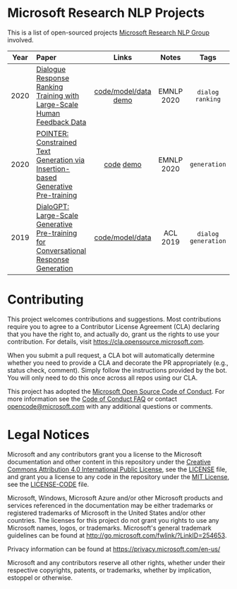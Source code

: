 # Microsoft Research NLP Projects

This is a list of open-sourced projects [Microsoft Research NLP Group](https://www.microsoft.com/en-us/research/group/natural-language-processing) involved.

| Year | Paper    | Links | Notes | Tags |
|:-----------: | :------------- | :-----------: | :-----------: |:-----------: |
| 2020 | [Dialogue Response Ranking Training with Large-Scale Human Feedback Data](https://arxiv.org/abs/2009.06978) | [code/model/data](https://github.com/golsun/DialogRPT) [demo](https://colab.research.google.com/drive/1jQXzTYsgdZIQjJKrX4g3CP0_PGCeVU3C?usp=sharing) | EMNLP 2020 | `dialog` `ranking`|
| 2020 | [POINTER: Constrained Text Generation via Insertion-based Generative Pre-training](https://arxiv.org/abs/2005.00558) | [code](https://github.com/dreasysnail/POINTER) [demo](http://52.247.25.3:8900/) | EMNLP 2020 | `generation` |
| 2019 | [DialoGPT: Large-Scale Generative Pre-training for Conversational Response Generation](https://arxiv.org/abs/1911.00536) | [code/model/data](https://github.com/microsoft/DialoGPT) | ACL 2019 | `dialog` `generation`|

# Contributing

This project welcomes contributions and suggestions.  Most contributions require you to agree to a
Contributor License Agreement (CLA) declaring that you have the right to, and actually do, grant us
the rights to use your contribution. For details, visit https://cla.opensource.microsoft.com.

When you submit a pull request, a CLA bot will automatically determine whether you need to provide
a CLA and decorate the PR appropriately (e.g., status check, comment). Simply follow the instructions
provided by the bot. You will only need to do this once across all repos using our CLA.

This project has adopted the [Microsoft Open Source Code of Conduct](https://opensource.microsoft.com/codeofconduct/).
For more information see the [Code of Conduct FAQ](https://opensource.microsoft.com/codeofconduct/faq/) or
contact [opencode@microsoft.com](mailto:opencode@microsoft.com) with any additional questions or comments.

# Legal Notices

Microsoft and any contributors grant you a license to the Microsoft documentation and other content
in this repository under the [Creative Commons Attribution 4.0 International Public License](https://creativecommons.org/licenses/by/4.0/legalcode),
see the [LICENSE](LICENSE) file, and grant you a license to any code in the repository under the [MIT License](https://opensource.org/licenses/MIT), see the
[LICENSE-CODE](LICENSE-CODE) file.

Microsoft, Windows, Microsoft Azure and/or other Microsoft products and services referenced in the documentation
may be either trademarks or registered trademarks of Microsoft in the United States and/or other countries.
The licenses for this project do not grant you rights to use any Microsoft names, logos, or trademarks.
Microsoft's general trademark guidelines can be found at http://go.microsoft.com/fwlink/?LinkID=254653.

Privacy information can be found at https://privacy.microsoft.com/en-us/

Microsoft and any contributors reserve all other rights, whether under their respective copyrights, patents,
or trademarks, whether by implication, estoppel or otherwise.
